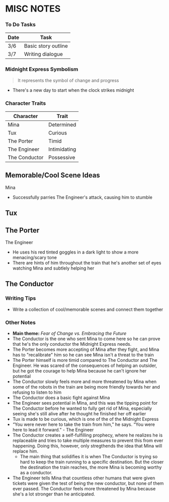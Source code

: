 # MISC NOTES

### To Do Tasks
| Date | Task |
| ---- | ---- |
| 3/6 | Basic story outline |
| 3/7 | Writing dialogue |

### Midnight Express Symbolism
>It represents the symbol of change and progress
- There's a new day to start when the clock strikes midnight

### Character Traits
| Character | Trait |
| --------- | ----- |
| Mina | Determined |
| Tux | Curious |
| The Porter | Timid |
| The Engineer | Intimidating |
| The Conductor | Possessive |

## Memorable/Cool Scene Ideas
Mina
- Successfully parries The Engineer's attack, causing him to stumble

Tux
- 

The Porter
- 

The Engineer
- He uses his red tinted goggles in a dark light to show a more menacing/scary tone
- There are hints of him throughout the train that he's another set of eyes watching Mina and subtlely helping her

The Conductor
- 

### Writing Tips
- Write a collection of cool/memorable scenes and connect them together

### Other Notes
- **Main theme:** *Fear of Change vs. Embracing the Future*
- The Conductor is the one who sent Mina to come here so he can prove that he's the only conductor the Midnight Express needs.
- The Porter becomes more accepting of Mina after they fight, and Mina has to "recalibrate" him so he can see Mina isn't a threat to the train
- The Porter himself is more timid compared to The Conductor and The Engineer. He was scared of the consequences of helping an outsider, but he got the courage to help Mina because he can't ignore her potential
- The Conductor slowly feels more and more threatened by Mina when some of the robots in the train are being more friendly towards her and refusing to listen to him
- The Conductor does a basic fight against Mina 
- The Engineer sees potential in Mina, and this was the tipping point for The Conductor before he wanted to fully get rid of Mina, especially seeing she's still alive after he thought he finished her off earlier
- Tux is made to be curious, which is one of the  of the Midnight Express
- “You were never here to take the train from him,” he says. “You were here to lead it forward.” - The Engineer
- The Conductor creates a self-fulfilling prophecy, where he realizes he is replaceable and tries to take multiple measures to prevent this from ever happening. Doing this, however, only stregthends the idea that Mina will replace him.
    - The main thing that solidifies it is when The Conductor is trying so hard to keep the train running to a specific destination. But the closer the destination the train reaches, the more Mina is becoming worthy as a conductor.
- The Engineer tells Mina that countless other humans that were given tickets were given the test of being the new conductor, but none of them ever passed. The Conductor feels more threatened by Mina because she's a lot stronger than he anticipated.